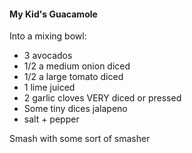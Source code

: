 #### My Kid's Guacamole
Into a mixing bowl:
* 3 avocados
* 1/2 a medium onion diced
* 1/2 a large tomato diced
* 1 lime juiced
* 2 garlic cloves VERY diced or pressed
* Some tiny dices jalapeno
* salt + pepper

Smash with some sort of smasher
